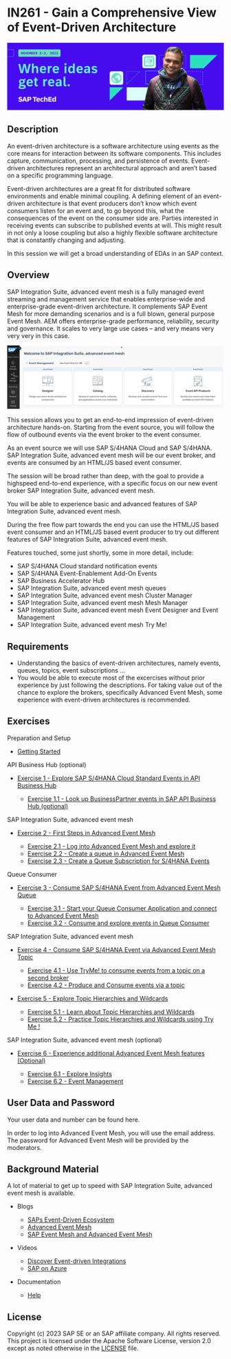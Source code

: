 # IN261 - Gain a Comprehensive View of Event-Driven Architecture

![Pic 1](/./images/IN261-1.jpeg)

## Description

An event-driven architecture is a software architecture using events as the core means for interaction between its software components. This includes capture, communication, processing, and persistence of events.  Event-driven architectures represent an architectural approach and aren’t based on a specific programming language.

Event-driven architectures are a great fit for distributed software environments and enable minimal coupling. A defining element of an event-driven architecture is that event producers don’t know which event consumers listen for an event and, to go beyond this, what the consequences of the event on the consumer side are. Parties interested in receiving events can subscribe to published events at will. This might result in not only a loose coupling but also a highly flexible software architecture that is constantly changing and adjusting.

In this session we will get a broad understanding of EDAs in an SAP context. 

## Overview

SAP Integration Suite, advanced event mesh is a fully managed event streaming and management service that enables enterprise-wide and enterprise-grade event-driven architecture. It complements SAP Event Mesh for more demanding scenarios and is a full blown, general purpose Event Mesh. AEM offers enterprise-grade performance, reliability, security and governance. It scales to very large use cases – and very means very very very in this case.

![Pic 1](/./images/IN261-2.png)

This session allows you to get an end-to-end impression of event-driven architecture hands-on. Starting from the event source, you will follow the flow of outbound events via the event broker to the event consumer.

As an event source we will use SAP S/4HANA Cloud and SAP S/4HANA. SAP Integration Suite, advanced event mesh will be our event broker, and events are consumed by an HTML/JS based event consumer.

The session will be broad rather than deep, with the goal to provide a highspeed end-to-end experience, with a specific focus on our new event broker SAP Integration Suite, advanced event mesh.

You will be able to experience basic and advanced features of SAP Integration Suite, advanced event mesh.

During the free flow part towards the end you can use the HTML/JS based event consumer and an HTML/JS based event producer to try out different features of SAP Integration Suite, advanced event mesh.

Features touched, some just shortly, some in more detail, include:

- SAP S/4HANA Cloud standard notification events
- SAP S/4HANA Event-Enablement Add-On Events
- SAP Business Accelerator Hub
- SAP Integration Suite, advanced event mesh queues
- SAP Integration Suite, advanced event mesh Cluster Manager
- SAP Integration Suite, advanced event mesh Mesh Manager
- SAP Integration Suite, advanced event mesh Event Designer and Event Management
- SAP Integration Suite, advanced event mesh Try Me!

## Requirements

- Understanding the basics of event-driven architectures, namely events, queues, topics, event subscriptions ...
- You would be able to execute most of the excercises without prior experience by just following the descriptions. For taking value out of the chance to explore the brokers, specifically Advanced Event Mesh, some experience with event-driven architectures is recommended.

## Exercises

Preparation and Setup

- [Getting Started](exercises/ex0/)

API Business Hub (optional)

- [Exercise 1 - Explore SAP S/4HANA Cloud Standard Events in API Business Hub](exercises/ex1/)

    - [Exercise 1.1 - Look up BusinessPartner events in SAP API Business Hub (optional)](https://github.tools.sap/D034841/L2W-AEM-Hands-On/tree/main/exercises/ex1)

SAP Integration Suite, advanced event mesh 
    
- [Exercise 2 - First Steps in Advanced Event Mesh](exercises/ex2/)

    - [Exercise 2.1 - Log into Advanced Event Mesh and explore it](https://github.tools.sap/D034841/L2W-AEM-Hands-On/tree/main/exercises/ex2#exercise-21---log-into-advanced-event-mesh-and-explore-it)
    - [Exercise 2.2 - Create a queue in Advanced Event Mesh](https://github.tools.sap/D034841/L2W-AEM-Hands-On/tree/main/exercises/ex2#exercise-22---create-a-queue-in-advanced-event-mesh)
    - [Exercise 2.3 - Create a Queue Subscription for S/4HANA Events](https://github.tools.sap/D034841/L2W-AEM-Hands-On/tree/main/exercises/ex2#exercise-23---create-a-queue-subscription-for-sap-s4hana-events-in-advanced-event-mesh)
 
Queue Consumer 
 
- [Exercise 3 - Consume SAP S/4HANA Event from Advanced Event Mesh Queue](exercises/ex3/)

    - [Exercise 3.1 - Start your Queue Consumer Application and connect to Advanced Event Mesh](https://github.tools.sap/D034841/L2W-AEM-Hands-On/tree/main/exercises/ex3#exercise-31-start-your-queue-consumer-application-and-connect-to-advanced-event-mesh)
    - [Exercise 3.2 - Consume and explore events in Queue Consumer](https://github.tools.sap/D034841/L2W-AEM-Hands-On/blob/main/exercises/ex3/README.md#exercise-32-consume-and-explore-events-in-queue-consumer)

SAP Integration Suite, advanced event mesh 

- [Exercise 4 - Consume SAP S/4HANA Event via Advanced Event Mesh Topic](exercises/ex4/)
 
    - [Exercise 4.1 - Use TryMe! to consume events from a topic on a second broker](https://github.tools.sap/D034841/L2W-AEM-Hands-On/tree/main/exercises/ex4#exercise-41-consume-events-via-a-topic-on-a-second-broker)
    - [Exercise 4.2 - Produce and Consume events via a topic](https://github.tools.sap/D034841/L2W-AEM-Hands-On/tree/main/exercises/ex4#exercise-42-produce-and-consume-events-via-a-topic)
      
- [Exercise 5 - Explore Topic Hierarchies and Wildcards](exercises/ex5/)
 
    - [Exercise 5.1 - Learn about Topic Hierarchies and Wildcards](https://github.tools.sap/D034841/L2W-AEM-Hands-On/tree/main/exercises/ex5#exercise-51-learn-about-topic-hierarchies-and-wildcards)
    - [Exercise 5.2 - Practice Topic Hierarchies and Wildcards using Try Me !](https://github.tools.sap/D034841/L2W-AEM-Hands-On/tree/main/exercises/ex5#exercise-52-practice-topic-hierarchies-and-wildcards-using-try-me----animal-edition)   
   
SAP Integration Suite, advanced event mesh (optional)       
   
- [Exercise 6 - Experience additional Advanced Event Mesh features (Optional)](exercises/ex6/)  

    - [Exercise 6.1 - Explore Insights](https://github.tools.sap/D034841/L2W-AEM-Hands-On/tree/main/exercises/ex6#exercise-61-explore-insights)
    - [Exercise 6.2 - Event Management](https://github.tools.sap/D034841/L2W-AEM-Hands-On/blob/main/exercises/ex6/README.md#exercise-62-event-management) 

 ## User Data and Password 

Your user data and number can be found here.

In order to log into Advanced Event Mesh, you will use the email address. The password for Advanced Event Mesh will be provided by the moderators. 

 ## Background Material 

A lot of material to get up to speed with SAP Integration Suite, advanced event mesh is available.

- Blogs

    - [SAPs Event-Driven Ecosystem](https://blogs.sap.com/2022/09/01/saps-event-driven-ecosystem-revisited/)
    - [Advanced Event Mesh](https://blogs.sap.com/2022/10/28/turn-your-erp-into-a-team-player-introducing-sap-integration-suite-advanced-event-mesh/ )
    - [SAP Event Mesh and Advanced Event Mesh](https://blogs.sap.com/2022/10/03/sap-integration-suite-advanced-event-mesh-vis-a-vis-sap-event-mesh-and-sap-integration-suite./)

- Videos

    - [Discover Event-driven Integrations](https://www.youtube.com/watch?v=r9lyC_2ss2U)
    - [SAP on Azure](https://www.youtube.com/watch?v=NNrzXbX3mk0)

- Documentation

    - [Help](https://help.pubsub.em.services.cloud.sap/Cloud/cloud-lp.htm)

## License
Copyright (c) 2023 SAP SE or an SAP affiliate company. All rights reserved. This project is licensed under the Apache Software License, version 2.0 except as noted otherwise in the [LICENSE](LICENSES/Apache-2.0.txt) file.
